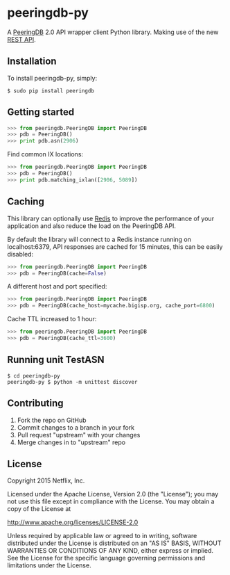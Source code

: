 # peeringdb-py

A [PeeringDB](https://beta.peeringdb.com/docs/) 2.0 API wrapper client Python library. Making use of the new [REST API](https://beta.peeringdb.com/docs/api_specs/).

## Installation

To install peeringdb-py, simply:

```
$ sudo pip install peeringdb
```

## Getting started

```python
>>> from peeringdb.PeeringDB import PeeringDB
>>> pdb = PeeringDB()
>>> print pdb.asn(2906)
```

Find common IX locations:

```python
>>> from peeringdb.PeeringDB import PeeringDB
>>> pdb = PeeringDB()
>>> print pdb.matching_ixlan([2906, 5089])
```

## Caching

This library can optionally use [Redis](http://redis.io/) to improve the performance of your application and also reduce the load on the PeeringDB API.

By default the library will connect to a Redis instance running on localhost:6379, API responses are cached for 15 minutes, this can be easily disabled:

```python
>>> from peeringdb.PeeringDB import PeeringDB
>>> pdb = PeeringDB(cache=False)
```

A different host and port specified:

```python
>>> from peeringdb.PeeringDB import PeeringDB
>>> pdb = PeeringDB(cache_host=mycache.bigisp.org, cache_port=6800)
```

Cache TTL increased to 1 hour:

```python
>>> from peeringdb.PeeringDB import PeeringDB
>>> pdb = PeeringDB(cache_ttl=3600)
```

## Running unit TestASN

```
$ cd peeringdb-py
peeringdb-py $ python -m unittest discover
```

## Contributing

 1. Fork the repo on GitHub
 2. Commit changes to a branch in your fork
 3. Pull request "upstream" with your changes
 4. Merge changes in to "upstream" repo

## License

Copyright 2015 Netflix, Inc.

Licensed under the Apache License, Version 2.0 (the "License");
you may not use this file except in compliance with the License.
You may obtain a copy of the License at

<http://www.apache.org/licenses/LICENSE-2.0>

Unless required by applicable law or agreed to in writing, software
distributed under the License is distributed on an "AS IS" BASIS,
WITHOUT WARRANTIES OR CONDITIONS OF ANY KIND, either express or implied.
See the License for the specific language governing permissions and
limitations under the License.
